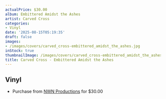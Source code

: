```yaml
---
actualPrice: $30.00
album: Embittered Amidst the Ashes
artist: Carved Cross
categories:
- Vinyl
date: '2025-08-15T05:19:35'
draft: false
images:
- /images/covers/carved_cross-embittered_amidst_the_ashes.jpg
inStock: true
thumbnailImage: /images/covers/carved_cross-embittered_amidst_the_ashes-thumb.jpg
title: Carved Cross - Embittered Amidst the Ashes
---
```


## Vinyl
* Purchase from [NWN Productions](http://shop.nwnprod.com/index.php?route=product/product&path=75&product_id=57831&sort=pd.name&order=ASC) for $30.00
